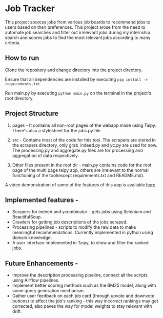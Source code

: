 # Job Tracker

This project sources jobs from various job boards to recommend jobs to users based on their preferences. This project arose from the need to automate job searches and filter out irrelevant jobs during my internship search and scores jobs to find the most relevant jobs according to many criteria.


## How to run

Clone the repository and change directory into the project directory.

Ensure that all dependencies are installed by executing 
`pip install -r requirements.txt`

Run main.py by executing 
`python main.py` 
on the terminal in the project's root directory.


## Project Structure

1. pages - It contains all non-root pages of the webapp made using Taipy. There's also a stylesheet for the jobs.py file.

2. src - Contains most of the code for this tool. The scrapers are stored in the scrapers directory, only grab_indeed.py and yc.py are used for now. The processing.py and aggregate.py files are for processing and aggregation of data respectively.

3. Other files present in the root dir - main.py contains code for the root page of the multi page taipy app, others are irrelevant to the normal functioning of the tool(except requirements.txt and README.md).

A video demonstration of some of the features of this app is available [here](https://drive.google.com/file/d/1c0blZZL1eIHh5n8_6OFFAVL34rNM6wwm/view?usp=sharing).

## Implemented features - 
- Scrapers for indeed and ycombinator - gets jobs using Selenium and BeautifulSoup.
- Crawlers for getting job descriptions of the jobs scraped. 
- Processing pipelines - scripts to modify the raw data to make meaningful recommendations. Currently implemented in python using domain knowledge.
- A user interface implemented in Taipy, to show and filter the ranked jobs.

## Future Enhancements - 
- Improve the description processing pipeline, connect all the scripts using Airflow pipelines.
- Implement better scoring methods such as the BM25 model, along with some query generation mechanism.
- Gather user feedback on each job card (through upvote and downvote buttons) to affect the job's ranking - this way incorrect rankings may get corrected, also paves the way for model weights to stay relevant with drift.